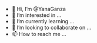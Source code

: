 - 👋 Hi, I’m @YanaGanza
- 👀 I’m interested in ...
- 🌱 I’m currently learning ...
- 💞️ I’m looking to collaborate on ...
- 📫 How to reach me ...

<!---
YanaGanza/YanaGanza is a ✨ special ✨ repository because its `README.md` (this file) appears on your GitHub profile.
You can click the Preview link to take a look at your changes.
--->
